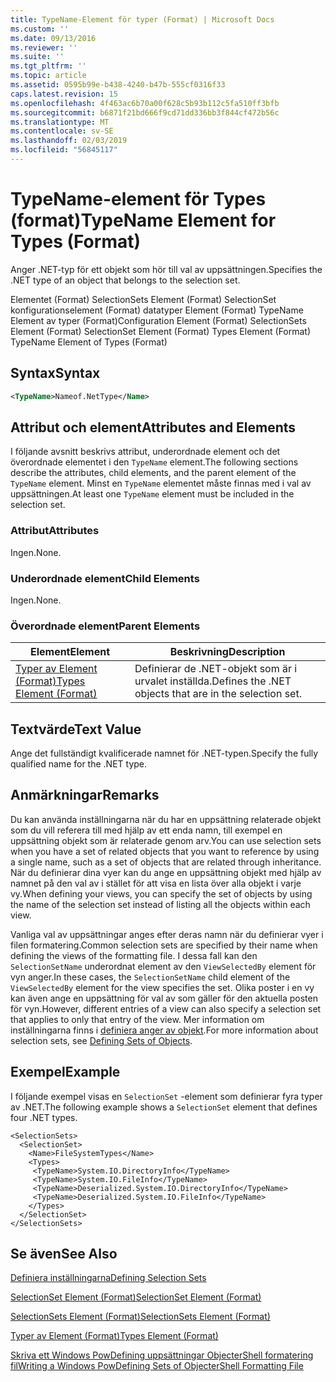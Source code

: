 ```yaml
---
title: TypeName-Element för typer (Format) | Microsoft Docs
ms.custom: ''
ms.date: 09/13/2016
ms.reviewer: ''
ms.suite: ''
ms.tgt_pltfrm: ''
ms.topic: article
ms.assetid: 0595b99e-b438-4240-b47b-555cf0316f33
caps.latest.revision: 15
ms.openlocfilehash: 4f463ac6b70a00f628c5b93b112c5fa510ff3bfb
ms.sourcegitcommit: b6871f21bd666f9cd71dd336bb3f844cf472b56c
ms.translationtype: MT
ms.contentlocale: sv-SE
ms.lasthandoff: 02/03/2019
ms.locfileid: "56845117"
---
```

# <a name="typename-element-for-types-format"></a><span data-ttu-id="a291a-102">TypeName-element för Types (format)</span><span class="sxs-lookup"><span data-stu-id="a291a-102">TypeName Element for Types (Format)</span></span>

<span data-ttu-id="a291a-103">Anger .NET-typ för ett objekt som hör till val av uppsättningen.</span><span class="sxs-lookup"><span data-stu-id="a291a-103">Specifies the .NET type of an object that belongs to the selection set.</span></span>

<span data-ttu-id="a291a-104">Elementet (Format) SelectionSets Element (Format) SelectionSet konfigurationselement (Format) datatyper Element (Format) TypeName Element av typer (Format)</span><span class="sxs-lookup"><span data-stu-id="a291a-104">Configuration Element (Format) SelectionSets Element (Format) SelectionSet Element (Format) Types Element (Format) TypeName Element of Types (Format)</span></span>

## <a name="syntax"></a><span data-ttu-id="a291a-105">Syntax</span><span class="sxs-lookup"><span data-stu-id="a291a-105">Syntax</span></span>

```xml
<TypeName>Nameof.NetType</Name>
```

## <a name="attributes-and-elements"></a><span data-ttu-id="a291a-106">Attribut och element</span><span class="sxs-lookup"><span data-stu-id="a291a-106">Attributes and Elements</span></span>

<span data-ttu-id="a291a-107">I följande avsnitt beskrivs attribut, underordnade element och det överordnade elementet i den `TypeName` element.</span><span class="sxs-lookup"><span data-stu-id="a291a-107">The following sections describe the attributes, child elements, and the parent element of the `TypeName` element.</span></span> <span data-ttu-id="a291a-108">Minst en `TypeName` elementet måste finnas med i val av uppsättningen.</span><span class="sxs-lookup"><span data-stu-id="a291a-108">At least one `TypeName` element must be included in the selection set.</span></span>

### <a name="attributes"></a><span data-ttu-id="a291a-109">Attribut</span><span class="sxs-lookup"><span data-stu-id="a291a-109">Attributes</span></span>

<span data-ttu-id="a291a-110">Ingen.</span><span class="sxs-lookup"><span data-stu-id="a291a-110">None.</span></span>

### <a name="child-elements"></a><span data-ttu-id="a291a-111">Underordnade element</span><span class="sxs-lookup"><span data-stu-id="a291a-111">Child Elements</span></span>

<span data-ttu-id="a291a-112">Ingen.</span><span class="sxs-lookup"><span data-stu-id="a291a-112">None.</span></span>

### <a name="parent-elements"></a><span data-ttu-id="a291a-113">Överordnade element</span><span class="sxs-lookup"><span data-stu-id="a291a-113">Parent Elements</span></span>

|<span data-ttu-id="a291a-114">Element</span><span class="sxs-lookup"><span data-stu-id="a291a-114">Element</span></span>|<span data-ttu-id="a291a-115">Beskrivning</span><span class="sxs-lookup"><span data-stu-id="a291a-115">Description</span></span>|
|-------------|-----------------|
|[<span data-ttu-id="a291a-116">Typer av Element (Format)</span><span class="sxs-lookup"><span data-stu-id="a291a-116">Types Element (Format)</span></span>](./types-element-for-selectionset-format.md)|<span data-ttu-id="a291a-117">Definierar de .NET-objekt som är i urvalet inställda.</span><span class="sxs-lookup"><span data-stu-id="a291a-117">Defines the .NET objects that are in the selection set.</span></span>|

## <a name="text-value"></a><span data-ttu-id="a291a-118">Textvärde</span><span class="sxs-lookup"><span data-stu-id="a291a-118">Text Value</span></span>

<span data-ttu-id="a291a-119">Ange det fullständigt kvalificerade namnet för .NET-typen.</span><span class="sxs-lookup"><span data-stu-id="a291a-119">Specify the fully qualified name for the .NET type.</span></span>

## <a name="remarks"></a><span data-ttu-id="a291a-120">Anmärkningar</span><span class="sxs-lookup"><span data-stu-id="a291a-120">Remarks</span></span>

<span data-ttu-id="a291a-121">Du kan använda inställningarna när du har en uppsättning relaterade objekt som du vill referera till med hjälp av ett enda namn, till exempel en uppsättning objekt som är relaterade genom arv.</span><span class="sxs-lookup"><span data-stu-id="a291a-121">You can use selection sets when you have a set of related objects that you want to reference by using a single name, such as a set of objects that are related through inheritance.</span></span> <span data-ttu-id="a291a-122">När du definierar dina vyer kan du ange en uppsättning objekt med hjälp av namnet på den val av i stället för att visa en lista över alla objekt i varje vy.</span><span class="sxs-lookup"><span data-stu-id="a291a-122">When defining your views, you can specify the set of objects by using the name of the selection set instead of listing all the objects within each view.</span></span>

<span data-ttu-id="a291a-123">Vanliga val av uppsättningar anges efter deras namn när du definierar vyer i filen formatering.</span><span class="sxs-lookup"><span data-stu-id="a291a-123">Common selection sets are specified by their name when defining the views of the formatting file.</span></span> <span data-ttu-id="a291a-124">I dessa fall kan den `SelectionSetName` underordnat element av den `ViewSelectedBy` element för vyn anger.</span><span class="sxs-lookup"><span data-stu-id="a291a-124">In these cases, the `SelectionSetName` child element of the `ViewSelectedBy` element for the view specifies the set.</span></span> <span data-ttu-id="a291a-125">Olika poster i en vy kan även ange en uppsättning för val av som gäller för den aktuella posten för vyn.</span><span class="sxs-lookup"><span data-stu-id="a291a-125">However, different entries of a view can also specify a selection set that applies to only that entry of the view.</span></span> <span data-ttu-id="a291a-126">Mer information om inställningarna finns i [definiera anger av objekt](./defining-selection-sets.md).</span><span class="sxs-lookup"><span data-stu-id="a291a-126">For more information about selection sets, see [Defining Sets of Objects](./defining-selection-sets.md).</span></span>

## <a name="example"></a><span data-ttu-id="a291a-127">Exempel</span><span class="sxs-lookup"><span data-stu-id="a291a-127">Example</span></span>

<span data-ttu-id="a291a-128">I följande exempel visas en `SelectionSet` -element som definierar fyra typer av .NET.</span><span class="sxs-lookup"><span data-stu-id="a291a-128">The following example shows a `SelectionSet` element that defines four .NET types.</span></span>

```
<SelectionSets>
  <SelectionSet>
    <Name>FileSystemTypes</Name>
    <Types>
     <TypeName>System.IO.DirectoryInfo</TypeName>
     <TypeName>System.IO.FileInfo</TypeName>
     <TypeName>Deserialized.System.IO.DirectoryInfo</TypeName>
     <TypeName>Deserialized.System.IO.FileInfo</TypeName>
    </Types>
  </SelectionSet>
</SelectionSets>
```

## <a name="see-also"></a><span data-ttu-id="a291a-129">Se även</span><span class="sxs-lookup"><span data-stu-id="a291a-129">See Also</span></span>

[<span data-ttu-id="a291a-130">Definiera inställningarna</span><span class="sxs-lookup"><span data-stu-id="a291a-130">Defining Selection Sets</span></span>](./defining-selection-sets.md)

[<span data-ttu-id="a291a-131">SelectionSet Element (Format)</span><span class="sxs-lookup"><span data-stu-id="a291a-131">SelectionSet Element (Format)</span></span>](./selectionset-element-format.md)

[<span data-ttu-id="a291a-132">SelectionSets Element (Format)</span><span class="sxs-lookup"><span data-stu-id="a291a-132">SelectionSets Element (Format)</span></span>](./selectionsets-element-format.md)

[<span data-ttu-id="a291a-133">Typer av Element (Format)</span><span class="sxs-lookup"><span data-stu-id="a291a-133">Types Element (Format)</span></span>](./types-element-for-selectionset-format.md)

[<span data-ttu-id="a291a-134">Skriva ett Windows PowDefining uppsättningar ObjecterShell formatering fil</span><span class="sxs-lookup"><span data-stu-id="a291a-134">Writing a Windows PowDefining Sets of ObjecterShell Formatting File</span></span>](./writing-a-powershell-formatting-file.md)
